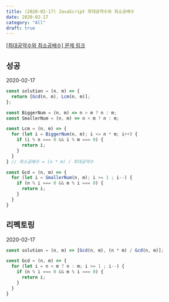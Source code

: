 ```yaml
---
title: (2020-02-17) JavaScript 최대공약수와 최소공배수
date: 2020-02-17
category: "All"
draft: true
---
```


[[최대공약수와 최소공배수] 문제 링크](https://programmers.co.kr/learn/courses/30/lessons/12940)

## 성공

2020-02-17

```javascript
const solution = (n, m) => {
  return [Gcd(n, m), Lcm(n, m)];
};

const BiggerNum = (n, m) => n > m ? n : m; 
const SmallerNum = (n, m) => n < m ? n : m;

const Lcm = (n, m) => {
  for (let i = BiggerNum(n, m); i <= n * m; i++) {
    if (i % n === 0 && i % m === 0) {
      return i;
    }
  }
} // 최소공배수 = (n * m) / 최대공약수

const Gcd = (n, m) => {
  for (let i = SmallerNum(n, m); i >= 1 ; i--) {
    if (n % i === 0 && m % i === 0) {
      return i;
    }
  }
}
```

## 리펙토링

2020-02-17

```javascript
const solution = (n, m) => [Gcd(n, m), (n * m) / Gcd(n, m)];

const Gcd = (n, m) => {
  for (let i = n < m ? n : m; i >= 1 ; i--) {
    if (n % i === 0 && m % i === 0) {
      return i;
    }
  }
}
```
